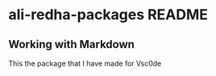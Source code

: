 # ali-redha-packages README

## Working with Markdown

This the package that I have made for Vsc0de

